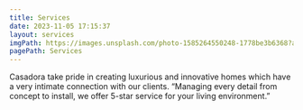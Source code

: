 ```yaml
---
title: Services
date: 2023-11-05 17:15:37
layout: services
imgPath: https://images.unsplash.com/photo-1585264550248-1778be3b6368?auto=format&fit=crop&q=60&w=500&ixlib=rb-4.0.3&ixid=M3wxMjA3fDB8MHxzZWFyY2h8NDB8fGludGVyaW9yfGVufDB8fDB8fHww
pagePath: Services
---
```


Casadora take pride in creating luxurious and innovative homes which have a very intimate connection with our clients. “Managing every detail from concept to install, we offer 5-star service for your living environment.”

